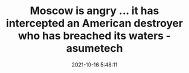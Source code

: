 ---
"title": "Moscow is angry … it has intercepted an American destroyer who has breached its waters - asumetech"
"date": "2021-10-16 5:48:11"
"feed_name": "GOOGLENEWSMINING"
"feed_website": "https://news.google.com/search?q=mining%2Bincident&hl=en-US&gl=US&ceid=US:en"
"feed_rss": "https://news.google.com/rss/search?q=mining%2Bincident&hl=en-US&gl=US&ceid=US:en"
"link": "https://asumetech.com/moscow-is-angry-it-has-intercepted-an-american-destroyer-who-has-breached-its-waters/"
"source": "{'href': 'https://asumetech.com', 'title': 'asumetech'}"
"file": "_posts/2021-1-1-9d8c780c8a84e5f9b8e15c50dd7078c6bae21d8f.md"
"accident": "0"
"drilling": "0"
"dead": "0"
"injured": "0"
"arrested": "0"
"place": "unknown place"
"where": "unknown site"
"causes": "unknown"
"place_uri": "unknown place"
---